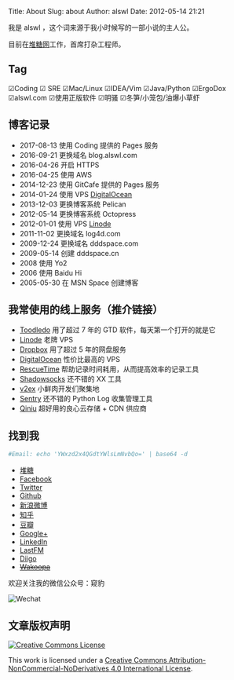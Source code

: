 Title: About
Slug: about
Author: alswl
Date: 2012-05-14 21:21

我是 alswl ，这个词来源于我小时候写的一部小说的主人公。

目前在[堆糖网](https://www.duitang.com/)工作，首席打杂工程师。


## Tag

☑Coding ☑ SRE ☑Mac/Linux ☑IDEA/Vim ☑Java/Python ☑ErgoDox ☑alswl.com ☑使用正版软件 ☑明骚 ☑冬笋/小笼包/油爆小草虾


## 博客记录

*   2017-08-13 使用 Coding 提供的 Pages 服务
*   2016-09-21 更换域名 blog.alswl.com
*   2016-04-26 开启 HTTPS
*   2016-04-25 使用 AWS
*   2014-12-23 使用 GitCafe 提供的 Pages 服务
*   2014-01-24 使用 VPS [DigitalOcean](https://www.digitalocean.com/?refcode=7f0f1462316f)
*   2013-12-03 更换博客系统 Pelican
*   2012-05-14 更换博客系统 Octopress
*   2012-01-01 使用 VPS [Linode](https://www.linode.com/?r=7e51a136a0eca06c5f6474373f616bbdaa2b5b6c)
*   2011-11-02 更换域名 log4d.com
*   2009-12-24 更换域名 dddspace.com
*   2009-05-14 创建 dddspace.cn
*   2008 使用 Yo2
*   2006 使用 Baidu Hi
*   2005-05-30 在 MSN Space 创建博客


## 我常使用的线上服务（推介链接）

*   [Toodledo](http://www.toodledo.com/index.php?ref=td4d1aebdd0f59e) 用了超过 7 年的 GTD 软件，每天第一个打开的就是它
*   [Linode](http://www.linode.com/?r=7e51a136a0eca06c5f6474373f616bbdaa2b5b6c) 老牌 VPS
*   [Dropbox](http://db.tt/vQqCGcl) 用了超过 5 年的网盘服务
*   [DigitalOcean](https://www.digitalocean.com/?refcode=7f0f1462316f) 性价比最高的 VPS
*   [RescueTime](https://www.rescuetime.com/ref/1328871) 帮助记录时间耗用，从而提高效率的记录工具
*   [Shadowsocks](https://portal.shadowsocks.com.hk/aff.php?aff=4215) 还不错的 XX 工具
*   [v2ex](http://www.v2ex.com/?r=alswl) 小鲜肉开发们聚集地
*   [Sentry](https://getsentry.com/signup/r_D1W_/) 还不错的 Python Log 收集管理工具
*   [Qiniu](https://portal.qiniu.com/signup?code=3lktq7rq4uhxs) 超好用的良心云存储 + CDN 供应商


## 找到我

``` bash
#Email: echo 'YWxzd2x4QGdtYWlsLmNvbQo=' | base64 -d
```

*   [堆糖](https://www.duitang.com/people/?user_id=1723564092)
*   [Facebook](https://www.facebook.com/alswl)
*   [Twitter](https://twitter.com/alswl/)
*   [Github](https://github.com/alswl/)
*   [新浪微博](http://weibo.com/alswlx)
*   [知乎](https://www.zhihu.com/people/alswl/activities)
*   [豆瓣](http://www.douban.com/people/alswl/)
*   [Google+](https://plus.google.com/+JasonTi?hl=zh_cn)
*   [LinkedIn](https://www.linkedin.com/in/jason-di-b4883928/)
*   [LastFM](http://cn.last.fm/user/alswl)
*   [Diigo](https://www.diigo.com/profile/alswlx)
*   <del>[Wakoopa](http://social.wakoopa.com/alswl)</del>

欢迎关注我的微信公众号：窥豹

![Wechat](https://ohsolnxaa.qnssl.com/upload_dropbox/201605/qrcode_for_gh_17e2f9c2caa4_258.jpg)


## 文章版权声明

[![Creative Commons License](https://ohsolnxaa.qnssl.com/upload_dropbox/temp/cc-by-nc-nd.png)](http://creativecommons.org/licenses/by-nc-nd/4.0/)

This work is licensed under a [Creative Commons Attribution-NonCommercial-NoDerivatives 4.0 International License](http://creativecommons.org/licenses/by-nc-nd/4.0/).

